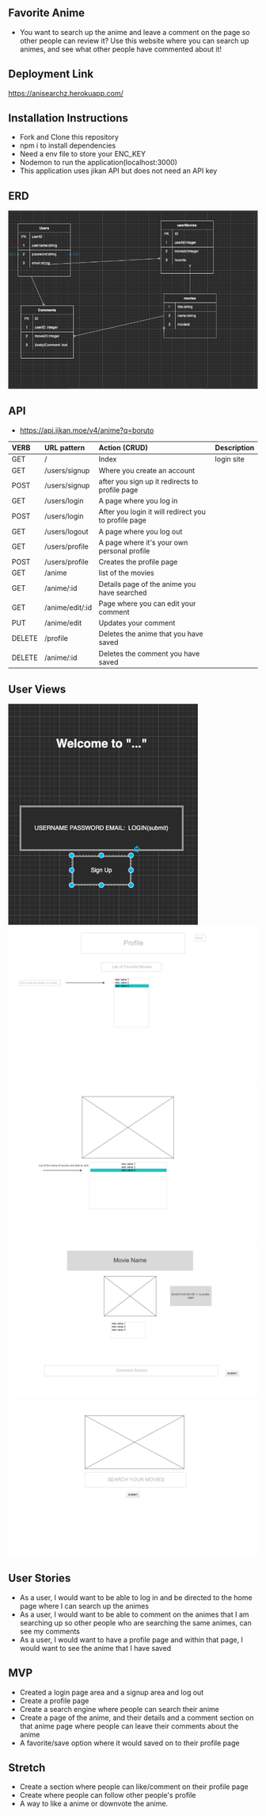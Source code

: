 ## Favorite Anime
* You want to search up the anime and leave a comment on the page so other people can review it? Use this website where you can search up animes, and see what other people have commented about it!

## Deployment Link
https://anisearchz.herokuapp.com/

## Installation Instructions
* Fork and Clone this repository
* npm i to install dependencies 
* Need a env file to store your ENC_KEY
* Nodemon to run the application(localhost:3000)
* This application uses jikan API but does not need an API key

## ERD
![ERD](wireframe.png)


## API
* https://api.jikan.moe/v4/anime?q=boruto


| VERB | URL pattern | Action \(CRUD\) | Description |
| :--- | :--- | :--- | :--- |
| GET | / | Index | login site |
| GET | /users/signup | Where you create an account | 
| POST | /users/signup |  after you sign up it redirects to profile page |
| GET | /users/login | A page where you log in |
| POST| /users/login | After you login it will redirect you to profile page|
| GET | /users/logout| A page where you log out |
| GET | /users/profile | A page where it's your own personal profile |
| POST | /users/profile | Creates the profile page | 
| GET | /anime  | list of the movies |
| GET | /anime/:id  | Details page of the anime you have searched |
| GET | /anime/edit/:id  | Page where you can edit your comment |
| PUT | /anime/edit | Updates your comment |
| DELETE | /profile | Deletes the anime that you have saved |
| DELETE | /anime/:id | Deletes the comment you have saved |

## User Views
![UserViews](FrontPage.png)
![ProfileView](profile.png)
![details](details.png)
![detailsMovie](detailsmovie.png)
![search](search.png)

## User Stories
* As a user, I would want to be able to log in and be directed to the home page where I can search up the animes
* As a user, I would want to be able to comment on the animes that I am searching up so other people who are searching the same animes, can see my comments
* As a user, I would want to have a profile page and within that page, I would want to see the anime that I have saved

## MVP 
* Created a login page area and a signup area and log out
* Create a profile page
* Create a search engine where people can search their anime
* Create a page of the anime, and their details and a comment section on that anime page where people can leave their comments about the anime
* A favorite/save option where it would saved on to their profile page

## Stretch
* Create a section where people can like/comment on their profile page
* Create where people can follow other people's profile
* A way to like a anime or downvote the anime.